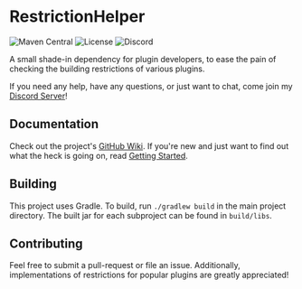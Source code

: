 # RestrictionHelper
![Maven Central](https://img.shields.io/maven-central/v/xyz.tehbrian.restrictionhelper/restrictionhelper-core)
![License](https://img.shields.io/github/license/ItsTehBrian/RestrictionHelper)
![Discord](https://img.shields.io/discord/791861916314239006)

A small shade-in dependency for plugin developers, to ease the pain of checking
the building restrictions of various plugins.

If you need any help, have any questions, or just want to chat, come join
my [Discord Server](https://chat.tehbrian.xyz)!

## Documentation
Check out the project's [GitHub Wiki](wiki). If you're new and just want to find
out what the heck is going on, read [Getting Started](gs).

[wiki]: https://github.com/ItsTehBrian/RestrictionHelper/wiki

[gs]: https://github.com/ItsTehBrian/RestrictionHelper/wiki/Getting-Started

## Building
This project uses Gradle. To build, run `./gradlew build` in the main project
directory. The built jar for each subproject can be found in `build/libs`.

## Contributing
Feel free to submit a pull-request or file an issue. Additionally,
implementations of restrictions for popular plugins are greatly appreciated!

